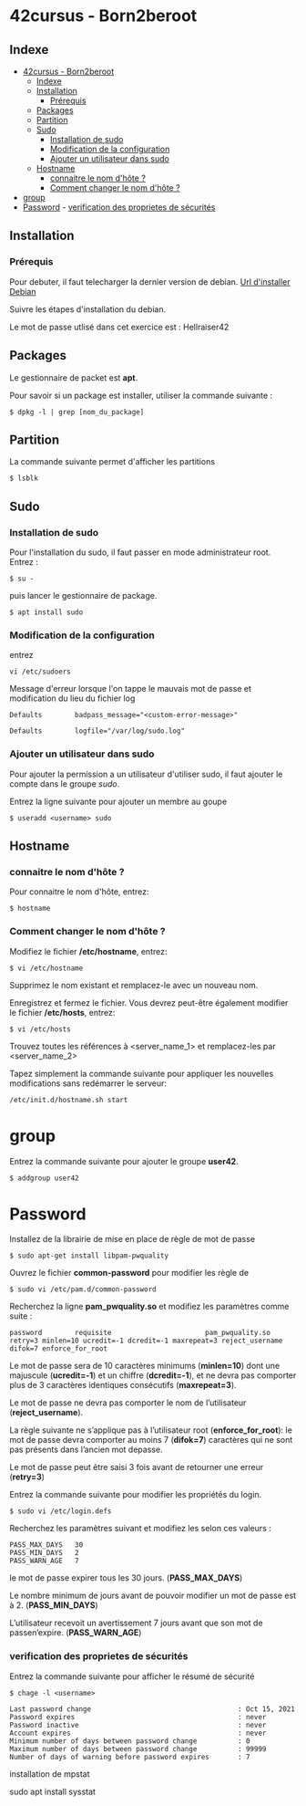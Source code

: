 # 42cursus - Born2beroot

## Indexe

- [42cursus - Born2beroot](#42cursus---born2beroot)
	- [Indexe](#indexe)
	- [Installation](#installation)
		- [Prérequis](#prérequis)
	- [Packages](#packages)
	- [Partition](#partition)
	- [Sudo](#sudo)
		- [Installation de sudo](#installation-de-sudo)
		- [Modification de la configuration](#modification-de-la-configuration)
		- [Ajouter un utilisateur dans sudo](#ajouter-un-utilisateur-dans-sudo)
	- [Hostname](#hostname)
		- [connaitre le nom d'hôte ?](#connaitre-le-nom-dhôte-)
		- [Comment changer le nom d'hôte ?](#comment-changer-le-nom-dhôte-)
- [group](#group)
- [Password](#password)
		- [verification des proprietes de sécurités](#verification-des-proprietes-de-sécurités)
## Installation

### Prérequis

Pour debuter, il faut telecharger la dernier version de debian.
[Url d'installer Debian](https://www.debian.org/distrib/netinst)


Suivre les étapes d'installation du debian.

Le mot de passe utlisé dans cet exercice est : Hellraiser42

## Packages

Le gestionnaire de packet est __apt__.

Pour savoir si un package est installer, utiliser la commande suivante :

```
$ dpkg -l | grep [nom_du_package]
```

## Partition

La commande suivante permet d'afficher les partitions

```
$ lsblk
```

## Sudo

### Installation de sudo

Pour l'installation du sudo, il faut passer en mode administrateur root. Entrez :

```
$ su -
```

puis lancer le gestionnaire de package.

```
$ apt install sudo

```

### Modification de la configuration

entrez

```
vi /etc/sudoers
```

Message d'erreur lorsque l'on tappe le mauvais mot de passe et modification du lieu du fichier log

```
Defaults        badpass_message="<custom-error-message>"

Defaults        logfile="/var/log/sudo.log"
```

### Ajouter un utilisateur dans sudo

Pour ajouter la permission a un utilisateur d'utiliser sudo, il faut 
ajouter le compte dans le groupe _sudo_.

Entrez la ligne suivante pour ajouter un membre au goupe

```
$ useradd <username> sudo
```


## Hostname

### connaitre le nom d'hôte ? 

Pour connaitre le nom d'hôte, entrez:

```
$ hostname
```

### Comment changer le nom d'hôte ?

Modifiez le fichier __/etc/hostname__, entrez: 

```
$ vi /etc/hostname
```

Supprimez le nom existant et remplacez-le avec un nouveau nom.

Enregistrez et fermez le fichier. Vous devrez peut-être également modifier le fichier __/etc/hosts__, entrez:

```
$ vi /etc/hosts 
```

Trouvez toutes les références à <server_name_1> et remplacez-les par <server_name_2>

Tapez simplement la commande suivante pour appliquer les nouvelles modifications sans redémarrer le serveur: 

```
/etc/init.d/hostname.sh start
```

# group

Entrez la commande suivante pour ajouter le groupe __user42__.

```
$ addgroup user42
```

# Password

Installez de la librairie de mise en place de règle de mot de passe

``` 
$ sudo apt-get install libpam-pwquality
```

Ouvrez le fichier __common-password__ pour modifier les règle de

``` apt-get install libpam
$ sudo vi /etc/pam.d/common-password
```

Recherchez la ligne __pam_pwquality.so__ et modifiez les paramètres comme suite :

```
password        requisite                       pam_pwquality.so retry=3 minlen=10 ucredit=-1 dcredit=-1 maxrepeat=3 reject_username difok=7 enforce_for_root
```

Le mot de passe sera de 10 caractères minimums (__minlen=10__) dont une majuscule (__ucredit=-1__) et un chiffre (__dcredit=-1__), et ne devra pas comporter plus de 3 caractères identiques consécutifs (__maxrepeat=3__).

Le mot de passe ne devra pas comporter le nom de l’utilisateur (__reject_username__).

La règle suivante ne s’applique pas à l’utilisateur root (__enforce_for_root__): le mot de passe devra comporter au moins 7 (__difok=7__) caractères qui ne sont pas présents dans l’ancien mot depasse.

Le mot de passe peut être saisi 3 fois avant de retourner une erreur (__retry=3__)

Entrez la commande suivante pour modifier les propriétés du login.

```
$ sudo vi /etc/login.defs
```

Recherchez les paramètres suivant et modifiez les selon ces valeurs :

```
PASS_MAX_DAYS   30
PASS_MIN_DAYS   2
PASS_WARN_AGE   7
```

le mot de passe expirer tous les 30 jours. (__PASS_MAX_DAYS__)

Le nombre minimum de jours avant de pouvoir modifier un mot de passe est à 2. (__PASS_MIN_DAYS__)

L’utilisateur recevoit un avertissement 7 jours avant que son mot de passen’expire. (__PASS_WARN_AGE__)


### verification des proprietes de sécurités

Entrez la commande suivante pour afficher le résumé de sécurité

```
$ chage -l <username>

Last password change                                    : Oct 15, 2021
Password expires                                        : never
Password inactive                                       : never
Account expires                                         : never
Minimum number of days between password change          : 0
Maximum number of days between password change          : 99999
Number of days of warning before password expires       : 7
```

installation de mpstat

sudo apt install sysstat

